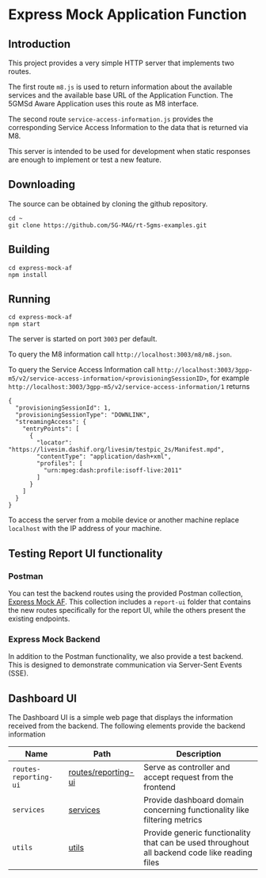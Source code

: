 # Express Mock Application Function

## Introduction

This project provides a very simple HTTP server that implements two routes.

The first route `m8.js` is used to return
information about the available services and the available base URL of the Application Function. The 5GMSd Aware
Application uses this route as M8 interface.

The second route `service-access-information.js` provides the corresponding Service Access Information to the data that
is returned via M8.

This server is intended to be used for development when static responses are enough to implement or test a new feature.

## Downloading

The source can be obtained by cloning the github repository.

```
cd ~
git clone https://github.com/5G-MAG/rt-5gms-examples.git
```

## Building

````
cd express-mock-af
npm install
```` 

## Running

````
cd express-mock-af
npm start
```` 

The server is started on port `3003` per default.

To query the M8 information call `http://localhost:3003/m8/m8.json`.

To query the Service Access Information
call `http://localhost:3003/3gpp-m5/v2/service-access-information/<provisioningSessionID>`, for
example `http://localhost:3003/3gpp-m5/v2/service-access-information/1` returns

````
{
  "provisioningSessionId": 1,
  "provisioningSessionType": "DOWNLINK",
  "streamingAccess": {
    "entryPoints": [
      {
        "locator": "https://livesim.dashif.org/livesim/testpic_2s/Manifest.mpd",
        "contentType": "application/dash+xml",
        "profiles": [
          "urn:mpeg:dash:profile:isoff-live:2011"
        ]
      }
    ]
  }
}
````

To access the server from a mobile device or another machine replace `localhost`
with the IP address of your machine.

## Testing Report UI functionality 

### Postman

You can test the backend routes using the provided Postman collection, [Express Mock AF](https://www.postman.com/planetary-meteor-808735/workspace/awt-5g-mag/folder/20364286-f8f0da43-74a7-481a-bfd1-6808c5437dbd?action=share&creator=20364286&ctx=documentation). 
This collection includes a `report-ui` folder that contains the new routes specifically for the report UI, while the others present the existing endpoints.

### Express Mock Backend

In addition to the Postman functionality, we also provide a test backend. This is designed to demonstrate communication via Server-Sent Events (SSE).

## Dashboard UI 
The Dashboard UI is a simple web page that displays the information received from the backend. The following elements provide the backend information

| Name                  | Path                                       | Description                                                                                   |
|-----------------------|--------------------------------------------|-----------------------------------------------------------------------------------------------|
| `routes-reporting-ui` | [routes/reporting-ui](routes/reporting-ui) | Serve as controller and accept request from the frontend                                      |
| `services`            | [services](services)                       | Provide dashboard domain concerning functionality like filtering metrics                      |
| `utils`               | [utils](utils)                             | Provide generic functionality that can be used throughout all backend code like reading files |


